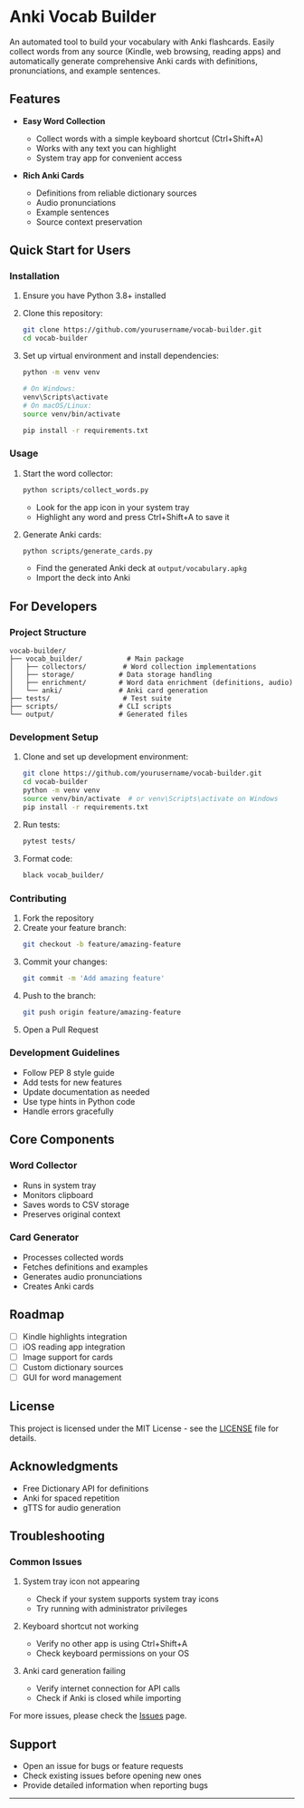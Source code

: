 # Anki Vocab Builder

An automated tool to build your vocabulary with Anki flashcards. Easily collect words from any source (Kindle, web browsing, reading apps) and automatically generate comprehensive Anki cards with definitions, pronunciations, and example sentences.

## Features

- **Easy Word Collection**
  - Collect words with a simple keyboard shortcut (Ctrl+Shift+A)
  - Works with any text you can highlight
  - System tray app for convenient access

- **Rich Anki Cards**
  - Definitions from reliable dictionary sources
  - Audio pronunciations
  - Example sentences
  - Source context preservation

## Quick Start for Users

### Installation

1. Ensure you have Python 3.8+ installed
2. Clone this repository:
   ```bash
   git clone https://github.com/yourusername/vocab-builder.git
   cd vocab-builder
   ```

3. Set up virtual environment and install dependencies:
   ```bash
   python -m venv venv
   
   # On Windows:
   venv\Scripts\activate
   # On macOS/Linux:
   source venv/bin/activate
   
   pip install -r requirements.txt
   ```

### Usage

1. Start the word collector:
   ```bash
   python scripts/collect_words.py
   ```
   - Look for the app icon in your system tray
   - Highlight any word and press Ctrl+Shift+A to save it

2. Generate Anki cards:
   ```bash
   python scripts/generate_cards.py
   ```
   - Find the generated Anki deck at `output/vocabulary.apkg`
   - Import the deck into Anki

## For Developers

### Project Structure

```
vocab-builder/
├── vocab_builder/           # Main package
│   ├── collectors/         # Word collection implementations
│   ├── storage/           # Data storage handling
│   ├── enrichment/        # Word data enrichment (definitions, audio)
│   └── anki/              # Anki card generation
├── tests/                  # Test suite
├── scripts/               # CLI scripts
└── output/                # Generated files
```

### Development Setup

1. Clone and set up development environment:
   ```bash
   git clone https://github.com/yourusername/vocab-builder.git
   cd vocab-builder
   python -m venv venv
   source venv/bin/activate  # or venv\Scripts\activate on Windows
   pip install -r requirements.txt
   ```

2. Run tests:
   ```bash
   pytest tests/
   ```

3. Format code:
   ```bash
   black vocab_builder/
   ```

### Contributing

1. Fork the repository
2. Create your feature branch:
   ```bash
   git checkout -b feature/amazing-feature
   ```
3. Commit your changes:
   ```bash
   git commit -m 'Add amazing feature'
   ```
4. Push to the branch:
   ```bash
   git push origin feature/amazing-feature
   ```
5. Open a Pull Request

### Development Guidelines

- Follow PEP 8 style guide
- Add tests for new features
- Update documentation as needed
- Use type hints in Python code
- Handle errors gracefully

## Core Components

### Word Collector
- Runs in system tray
- Monitors clipboard
- Saves words to CSV storage
- Preserves original context

### Card Generator
- Processes collected words
- Fetches definitions and examples
- Generates audio pronunciations
- Creates Anki cards

## Roadmap

- [ ] Kindle highlights integration
- [ ] iOS reading app integration
- [ ] Image support for cards
- [ ] Custom dictionary sources
- [ ] GUI for word management

## License

This project is licensed under the MIT License - see the [LICENSE](LICENSE) file for details.

## Acknowledgments

- Free Dictionary API for definitions
- Anki for spaced repetition
- gTTS for audio generation

## Troubleshooting

### Common Issues

1. System tray icon not appearing
   - Check if your system supports system tray icons
   - Try running with administrator privileges

2. Keyboard shortcut not working
   - Verify no other app is using Ctrl+Shift+A
   - Check keyboard permissions on your OS

3. Anki card generation failing
   - Verify internet connection for API calls
   - Check if Anki is closed while importing

For more issues, please check the [Issues](https://github.com/yourusername/vocab-builder/issues) page.

## Support

- Open an issue for bugs or feature requests
- Check existing issues before opening new ones
- Provide detailed information when reporting bugs

---
